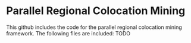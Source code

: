 # Parallel Regional Colocation Mining

This github includes the code for the parallel regional colocation mining framework.  The following files are included:
TODO

